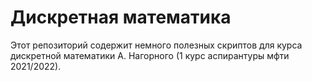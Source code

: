 # Дискретная математика

Этот репозиторий содержит немного полезных скриптов для курса дискретной математики А. Нагорного (1 курс аспирантуры мфти 2021/2022). 